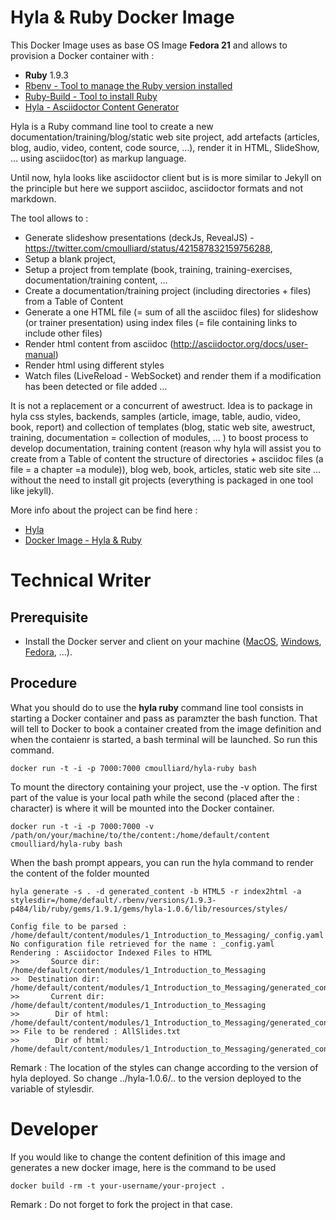 # Hyla & Ruby Docker Image

This Docker Image uses as base OS Image __Fedora 21__ and allows to provision a Docker container with :

* __Ruby__ 1.9.3
* [Rbenv - Tool to manage the Ruby version installed](https://github.com/sstephenson/rbenv)
* [Ruby-Build - Tool to install Ruby](https://github.com/sstephenson/ruby-build)
* [Hyla - Asciidoctor Content Generator](https://github.com/cmoulliard/hyla)

Hyla is a Ruby command line tool to create a new documentation/training/blog/static web site project, add artefacts (articles, blog, audio, video, content, code source, …), render it in HTML, SlideShow, … using asciidoc(tor) as markup language.

Until now, hyla looks like asciidoctor client but is is more similar to Jekyll on the principle but here we support asciidoc, asciidoctor formats and not markdown.

The tool allows to :

* Generate slideshow presentations (deckJs, RevealJS) - https://twitter.com/cmoulliard/status/421587832159756288,
* Setup a blank project,
* Setup a project from template (book, training, training-exercises, documentation/training content, …
* Create a documentation/training project (including directories + files) from a Table of Content
* Generate a one HTML file (= sum of all the asciidoc files) for slideshow (or trainer presentation) using index files (= file containing links to include other files)
* Render html content from asciidoc (http://asciidoctor.org/docs/user-manual)
* Render html using different styles
* Watch files (LiveReload - WebSocket) and render them if a modification has been detected or file added …

It is not a replacement or a concurrent of awestruct. Idea is to package in hyla css styles, backends, samples (article, image, table, audio, video, book, report) and collection of templates (blog, static web site, awestruct, training, documentation = collection of modules, … ) to boost process to develop documentation, training content (reason why hyla will assist you to create from a Table of content the structure of directories + asciidoc files (a file = a chapter =a module)), blog web, book, articles, static web site site … without the need to install git projects (everything is packaged in one tool like jekyll).

More info about the project can be find here : 

* [Hyla](https://github.com/cmoulliard/hyla)
* [Docker Image - Hyla & Ruby](https://github.com/cmoulliard/hyla-docker-image#technical-writer)

# Technical Writer

## Prerequisite

- Install the Docker server and client on your machine ([MacOS](https://docs.docker.com/installation/mac/), [Windows](https://docs.docker.com/installation/windows/), [Fedora](https://docs.docker.com/installation/fedora/), ...).

## Procedure

What you should do to use the __hyla ruby__ command line tool consists in starting a Docker container and pass as paramzter the bash function. That will tell to Docker to book a container created from the image definition and when the contaienr is started, a bash terminal will be launched. So run this command.

    docker run -t -i -p 7000:7000 cmoulliard/hyla-ruby bash   

To mount the directory containing your project, use the -v option. The first part of the value is your local path while the second (placed after the : character) is where it will be mounted into the Docker container.

    docker run -t -i -p 7000:7000 -v /path/on/your/machine/to/the/content:/home/default/content cmoulliard/hyla-ruby bash    

When the bash prompt appears, you can run the hyla command to render the content of the folder mounted

```
hyla generate -s . -d generated_content -b HTML5 -r index2html -a stylesdir=/home/default/.rbenv/versions/1.9.3-p484/lib/ruby/gems/1.9.1/gems/hyla-1.0.6/lib/resources/styles/

Config file to be parsed : /home/default/content/modules/1_Introduction_to_Messaging/_config.yaml
No configuration file retrieved for the name : _config.yaml
Rendering : Asciidoctor Indexed Files to HTML
>>       Source dir: /home/default/content/modules/1_Introduction_to_Messaging
>>  Destination dir: /home/default/content/modules/1_Introduction_to_Messaging/generated_content
>>       Current dir: /home/default/content/modules/1_Introduction_to_Messaging
>>        Dir of html: /home/default/content/modules/1_Introduction_to_Messaging/generated_content/.
>> File to be rendered : AllSlides.txt
>>        Dir of html: /home/default/content/modules/1_Introduction_to_Messaging/generated_content/.
```

Remark : The location of the styles can change according to the version of hyla deployed. So change ../hyla-1.0.6/.. to the version deployed to the variable of stylesdir.

# Developer

If you would like to change the content definition of this image and generates a new docker image, here is the command to be used

    docker build -rm -t your-username/your-project .

Remark : Do not forget to fork the project in that case.
